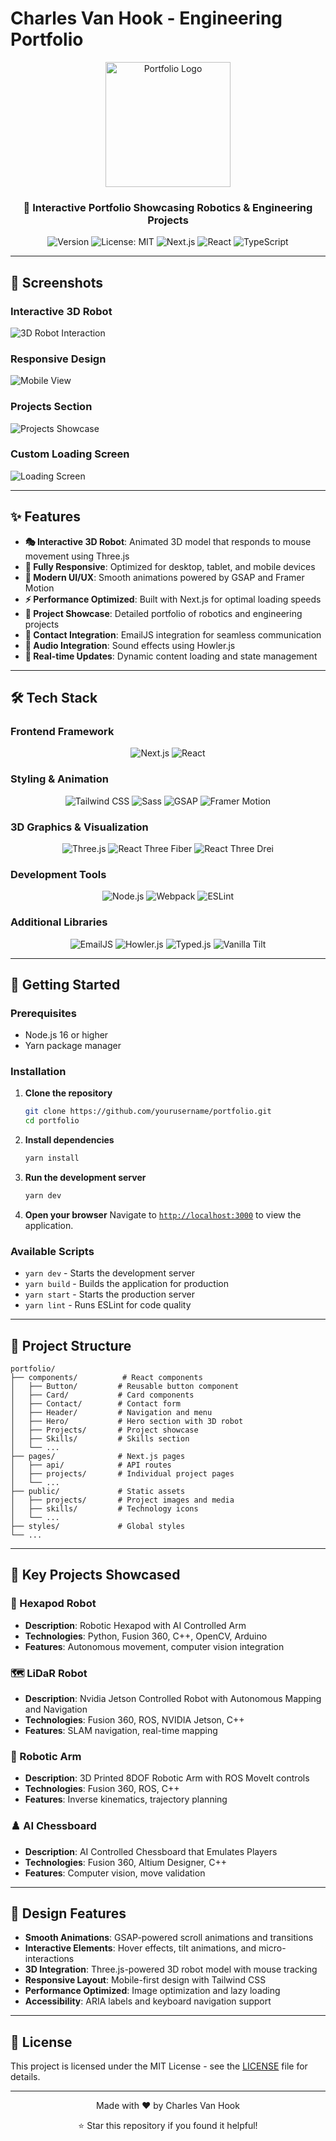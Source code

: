 # Charles Van Hook - Engineering Portfolio

<div align="center">
  <img src="public/logo.svg" alt="Portfolio Logo" width="200"/>
  
  <h3>🚀 Interactive Portfolio Showcasing Robotics & Engineering Projects</h3>
  
  <p>
    <img alt="Version" src="https://img.shields.io/badge/version-1.0.0-blue.svg?cacheSeconds=2592000" />
    <img alt="License: MIT" src="https://img.shields.io/badge/License-MIT-yellow.svg" />
    <img alt="Next.js" src="https://img.shields.io/badge/Next.js-12.0.1-black" />
    <img alt="React" src="https://img.shields.io/badge/React-18.2.0-blue" />
    <img alt="TypeScript" src="https://img.shields.io/badge/TypeScript-4.9.5-blue" />
  </p>
</div>

---

## 📸 Screenshots

### Interactive 3D Robot
<!-- Add your 3D robot interaction screenshot here -->
![3D Robot Interaction](3d-robot.png)

### Responsive Design
<!-- Add your mobile/tablet screenshots here -->
![Mobile View](mobile-view.png)

### Projects Section
<!-- Add your projects showcase screenshot here -->
![Projects Showcase](projects-showcase.png)

### Custom Loading Screen

![Loading Screen](custom-loading.png)

---

## ✨ Features

- **🎭 Interactive 3D Robot**: Animated 3D model that responds to mouse movement using Three.js
- **📱 Fully Responsive**: Optimized for desktop, tablet, and mobile devices
- **🎨 Modern UI/UX**: Smooth animations powered by GSAP and Framer Motion
- **⚡ Performance Optimized**: Built with Next.js for optimal loading speeds
- **🎯 Project Showcase**: Detailed portfolio of robotics and engineering projects
- **📧 Contact Integration**: EmailJS integration for seamless communication
- **🎵 Audio Integration**: Sound effects using Howler.js
- **🔄 Real-time Updates**: Dynamic content loading and state management

---

## 🛠️ Tech Stack

### Frontend Framework
<div align="center">
  <img src="https://img.shields.io/badge/Next.js-12.0.1-000000?style=for-the-badge&logo=next.js&logoColor=white" alt="Next.js"/>
  <img src="https://img.shields.io/badge/React-18.2.0-61DAFB?style=for-the-badge&logo=react&logoColor=black" alt="React"/>
</div>

### Styling & Animation
<div align="center">
  <img src="https://img.shields.io/badge/Tailwind_CSS-2.2.4-38B2AC?style=for-the-badge&logo=tailwind-css&logoColor=white" alt="Tailwind CSS"/>
  <img src="https://img.shields.io/badge/Sass-1.43.4-CC6699?style=for-the-badge&logo=sass&logoColor=white" alt="Sass"/>
  <img src="https://img.shields.io/badge/GSAP-3.8.0-88CE02?style=for-the-badge&logo=greensock&logoColor=white" alt="GSAP"/>
  <img src="https://img.shields.io/badge/Framer_Motion-10.16.16-0055FF?style=for-the-badge&logo=framer&logoColor=white" alt="Framer Motion"/>
</div>

### 3D Graphics & Visualization
<div align="center">
  <img src="https://img.shields.io/badge/Three.js-0.160.0-000000?style=for-the-badge&logo=three.js&logoColor=white" alt="Three.js"/>
  <img src="https://img.shields.io/badge/React_Three_Fiber-8.15.13-000000?style=for-the-badge&logo=three.js&logoColor=white" alt="React Three Fiber"/>
  <img src="https://img.shields.io/badge/React_Three_Drei-9.93.0-000000?style=for-the-badge&logo=three.js&logoColor=white" alt="React Three Drei"/>
</div>

### Development Tools
<div align="center">
  <img src="https://img.shields.io/badge/Node.js-16-339933?style=for-the-badge&logo=node.js&logoColor=white" alt="Node.js"/>
  <img src="https://img.shields.io/badge/Webpack-5.89.0-8DD6F9?style=for-the-badge&logo=webpack&logoColor=black" alt="Webpack"/>
  <img src="https://img.shields.io/badge/ESLint-<8.0.0-4B32C3?style=for-the-badge&logo=eslint&logoColor=white" alt="ESLint"/>
</div>

### Additional Libraries
<div align="center">
  <img src="https://img.shields.io/badge/EmailJS-3.4.0-D44638?style=for-the-badge&logo=gmail&logoColor=white" alt="EmailJS"/>
  <img src="https://img.shields.io/badge/Howler.js-2.2.3-FF6B6B?style=for-the-badge&logo=javascript&logoColor=white" alt="Howler.js"/>
  <img src="https://img.shields.io/badge/Typed.js-2.0.12-FF6B6B?style=for-the-badge&logo=javascript&logoColor=white" alt="Typed.js"/>
  <img src="https://img.shields.io/badge/Vanilla_Tilt-1.7.2-FF6B6B?style=for-the-badge&logo=javascript&logoColor=white" alt="Vanilla Tilt"/>
</div>

---

## 🚀 Getting Started

### Prerequisites
- Node.js 16 or higher
- Yarn package manager

### Installation

1. **Clone the repository**
   ```bash
   git clone https://github.com/yourusername/portfolio.git
   cd portfolio
   ```

2. **Install dependencies**
   ```bash
   yarn install
   ```

3. **Run the development server**
   ```bash
   yarn dev
   ```

4. **Open your browser**
   Navigate to [`http://localhost:3000`](http://localhost:3000) to view the application.

### Available Scripts

- `yarn dev` - Starts the development server
- `yarn build` - Builds the application for production
- `yarn start` - Starts the production server
- `yarn lint` - Runs ESLint for code quality

---

## 📁 Project Structure

```
portfolio/
├── components/          # React components
│   ├── Button/         # Reusable button component
│   ├── Card/           # Card components
│   ├── Contact/        # Contact form
│   ├── Header/         # Navigation and menu
│   ├── Hero/           # Hero section with 3D robot
│   ├── Projects/       # Project showcase
│   ├── Skills/         # Skills section
│   └── ...
├── pages/              # Next.js pages
│   ├── api/            # API routes
│   ├── projects/       # Individual project pages
│   └── ...
├── public/             # Static assets
│   ├── projects/       # Project images and media
│   ├── skills/         # Technology icons
│   └── ...
├── styles/             # Global styles
└── ...
```

---

## 🎯 Key Projects Showcased

### 🤖 Hexapod Robot
- **Description**: Robotic Hexapod with AI Controlled Arm
- **Technologies**: Python, Fusion 360, C++, OpenCV, Arduino
- **Features**: Autonomous movement, computer vision integration

### 🗺️ LiDaR Robot
- **Description**: Nvidia Jetson Controlled Robot with Autonomous Mapping and Navigation
- **Technologies**: Fusion 360, ROS, NVIDIA Jetson, C++
- **Features**: SLAM navigation, real-time mapping

### 🦾 Robotic Arm
- **Description**: 3D Printed 8DOF Robotic Arm with ROS MoveIt controls
- **Technologies**: Fusion 360, ROS, C++
- **Features**: Inverse kinematics, trajectory planning

### ♟️ AI Chessboard
- **Description**: AI Controlled Chessboard that Emulates Players
- **Technologies**: Fusion 360, Altium Designer, C++
- **Features**: Computer vision, move validation

---

## 🎨 Design Features

- **Smooth Animations**: GSAP-powered scroll animations and transitions
- **Interactive Elements**: Hover effects, tilt animations, and micro-interactions
- **3D Integration**: Three.js-powered 3D robot model with mouse tracking
- **Responsive Layout**: Mobile-first design with Tailwind CSS
- **Performance Optimized**: Image optimization and lazy loading
- **Accessibility**: ARIA labels and keyboard navigation support

---

## 📄 License

This project is licensed under the MIT License - see the [LICENSE](LICENSE) file for details.

---

<div align="center">
  <p>Made with ❤️ by Charles Van Hook</p>
  <p>⭐ Star this repository if you found it helpful!</p>
</div>
